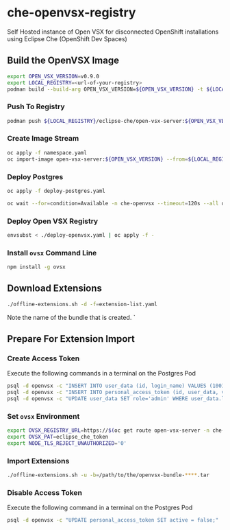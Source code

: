 # che-openvsx-registry

Self Hosted instance of Open VSX for disconnected OpenShift installations using Eclipse Che (OpenShift Dev Spaces)

## Build the OpenVSX Image

```bash
export OPEN_VSX_VERSION=v0.9.0
export LOCAL_REGISTRY=<url-of-your-registry>
podman build --build-arg OPEN_VSX_VERSION=${OPEN_VSX_VERSION} -t ${LOCAL_REGISTRY}/eclipse-che/open-vsx-server:${OPEN_VSX_VERSION} .
```

### Push To Registry

```bash
podman push ${LOCAL_REGISTRY}/eclipse-che/open-vsx-server:${OPEN_VSX_VERSION}
```

### Create Image Stream

```bash
oc apply -f namespace.yaml
oc import-image open-vsx-server:${OPEN_VSX_VERSION} --from=${LOCAL_REGISTRY}/eclipse-che/open-vsx-server:${OPEN_VSX_VERSION} --confirm -n che-openvsx
```

### Deploy Postgres

```bash
oc apply -f deploy-postgres.yaml
```

```bash
oc wait --for=condition=Available -n che-openvsx --timeout=120s --all deployments
```

### Deploy Open VSX Registry

```bash
envsubst < ./deploy-openvsx.yaml | oc apply -f -
```

### Install `ovsx` Command Line

```bash
npm install -g ovsx
```

## Download Extensions

```bash
./offline-extensions.sh -d -f=extension-list.yaml 
```

Note the name of the bundle that is created. `

## Prepare For Extension Import

### Create Access Token

Execute the following commands in a terminal on the Postgres Pod

```bash
psql -d openvsx -c "INSERT INTO user_data (id, login_name) VALUES (1001, 'eclipse-che');"
psql -d openvsx -c "INSERT INTO personal_access_token (id, user_data, value, active, created_timestamp, accessed_timestamp, description) VALUES (1001, 1001, 'eclipse_che_token', true, current_timestamp, current_timestamp, 'extensions');"
psql -d openvsx -c "UPDATE user_data SET role='admin' WHERE user_data.login_name='eclipse-che';"
```

### Set `ovsx` Environment

```bash
export OVSX_REGISTRY_URL=https://$(oc get route open-vsx-server -n che-openvsx -o jsonpath={.spec.host})
export OVSX_PAT=eclipse_che_token
export NODE_TLS_REJECT_UNAUTHORIZED='0'
```

### Import Extensions

```bash
./offline-extensions.sh -u -b=/path/to/the/openvsx-bundle-****.tar
```

### Disable Access Token

Execute the following command in a terminal on the Postgres Pod

```bash
psql -d openvsx -c "UPDATE personal_access_token SET active = false;"
```
